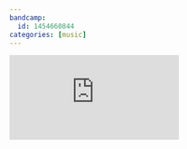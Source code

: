 ```yaml
---
bandcamp:
  id: 1454660844
categories: [music]
---
```

<div class='gallery'>
  <div class='item item--bandcamp'>
    <iframe src='https://bandcamp.com/EmbeddedPlayer/album={{ page.bandcamp.id }}/size=large/bgcol=333333/artwork=large/linkcol=0f91ff/minimal=true/tracklist=false/transparent=true/' title='{{ page.title }}' class='player' frameborder='0' allow='fullscreen' allowfullscreen seamless></iframe>
  </div>
</div>
